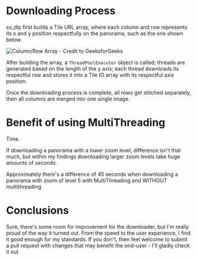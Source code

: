 # Downloading Process
sv_dlp first builds a Tile URL array, where each column and row
represents its x and y position respectfully on the panorama, such as the one shown below.

![Column/Row Array - Credit to GeeksforGeeks](https://media.geeksforgeeks.org/wp-content/uploads/two-d.png)

After building the array, a `ThreadPoolExecutor` object is called; threads are generated 
based on the length of the y axis; each thread downloads its respectful row and stores it
into a Tile IO array with its respectful axis position.

Once the downloading process is complete, all rows get stitched separately, then all columns
are merged into one single image.

# Benefit of using MultiThreading
Time.

If downloading a panorama with a lower zoom level, difference isn't that much, but
within my findings downloading larger zoom levels take huge amounts of seconds.

Approximately there's a difference of 45 seconds when downloading a panorama with 
zoom of level 5 with MultiThreading and WITHOUT multithreading.

# Conclusions
Sure, there's some room for improvement for the downloader, but I'm really 
proud of the way it turned out. From the speed to the user experience, I find it 
good enough for my standards. If you don't, then feel welcome to submit a pull request
with changes that may benefit the end-user - I'll gladly check it out.